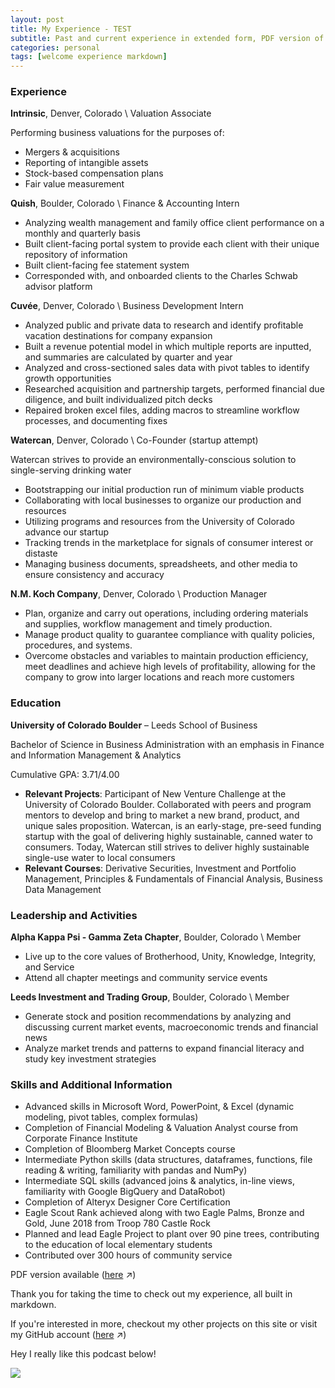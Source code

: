 ```yaml
---
layout: post
title: My Experience - TEST
subtitle: Past and current experience in extended form, PDF version of my resume available below
categories: personal
tags: [welcome experience markdown]
---
```


### Experience

**Intrinsic**, Denver, Colorado \ Valuation Associate

Performing business valuations for the purposes of:
- Mergers & acquisitions
- Reporting of intangible assets 
- Stock-based compensation plans 
- Fair value measurement

**Quish**, Boulder, Colorado \ Finance & Accounting Intern

- Analyzing wealth management and family office client performance on a monthly and quarterly basis
- Built client-facing portal system to provide each client with their unique repository of information
- Built client-facing fee statement system 
- Corresponded with, and onboarded clients to the Charles Schwab advisor platform

**Cuvée**, Denver, Colorado \ Business Development Intern

- Analyzed public and private data to research and identify profitable vacation destinations for company expansion
- Built a revenue potential model in which multiple reports are inputted, and summaries are calculated by quarter and year
- Analyzed and cross-sectioned sales data with pivot tables to identify growth opportunities
- Researched acquisition and partnership targets, performed financial due diligence, and built individualized pitch decks
- Repaired broken excel files, adding macros to streamline workflow processes, and documenting fixes

**Watercan**, Denver, Colorado \ Co-Founder (startup attempt)

Watercan strives to provide an environmentally-conscious solution to single-serving drinking water
- Bootstrapping our initial production run of minimum viable products
- Collaborating with local businesses to organize our production and resources
- Utilizing programs and resources from the University of Colorado advance our startup
- Tracking trends in the marketplace for signals of consumer interest or distaste
- Managing business documents, spreadsheets, and other media to ensure consistency and accuracy

**N.M. Koch Company**, Denver, Colorado \ Production Manager

- Plan, organize and carry out operations, including ordering materials and supplies, workflow management and timely production. 
- Manage product quality to guarantee compliance with quality policies, procedures, and systems. 
- Overcome obstacles and variables to maintain production efficiency, meet deadlines and achieve high levels of profitability, allowing for the company to grow into larger locations and reach more customers

### Education

**University of Colorado Boulder** – Leeds School of Business

Bachelor of Science in Business Administration with an emphasis in Finance and Information Management & Analytics

Cumulative GPA: 3.71/4.00

- **Relevant Projects**: Participant of New Venture Challenge at the University of Colorado Boulder. Collaborated with peers and program mentors to develop and bring to market a new brand, product, and unique sales proposition. Watercan, is an early-stage, pre-seed funding startup with the goal of delivering highly sustainable, canned water to consumers. Today, Watercan still strives to deliver highly sustainable single-use water to local consumers
- **Relevant Courses**: Derivative Securities, Investment and Portfolio Management, Principles & Fundamentals of Financial Analysis, Business Data Management


### Leadership and Activities

**Alpha Kappa Psi - Gamma Zeta Chapter**, Boulder, Colorado \ Member

- Live up to the core values of Brotherhood, Unity, Knowledge, Integrity, and Service
- Attend all chapter meetings and community service events

**Leeds Investment and Trading Group**, Boulder, Colorado \ Member										  
- Generate stock and position recommendations by analyzing and discussing current market events, macroeconomic trends and financial news
- Analyze market trends and patterns to expand financial literacy and study key investment strategies

### Skills and Additional Information

- Advanced skills in Microsoft Word, PowerPoint, & Excel (dynamic modeling, pivot tables, complex formulas)
- Completion of Financial Modeling & Valuation Analyst course from Corporate Finance Institute
- Completion of Bloomberg Market Concepts course
- Intermediate Python skills (data structures, dataframes, functions, file reading & writing, familiarity with pandas and NumPy)
- Intermediate SQL skills (advanced joins & analytics, in-line views, familiarity with Google BigQuery and DataRobot)
- Completion of Alteryx Designer Core Certification 
- Eagle Scout Rank achieved along with two Eagle Palms, Bronze and Gold, June 2018 from Troop 780 Castle Rock
- Planned and lead Eagle Project to plant over 90 pine trees, contributing to the education of local elementary students
- Contributed over 300 hours of community service

PDF version available ([here][PDF] ↗)

Thank you for taking the time to check out my experience, all built in markdown.

If you're interested in more, checkout my other projects on this site or visit my GitHub account ([here][github-account] ↗)

Hey I really like this podcast below!

![](https://open.spotify.com/episode/4xRpAohWJWjp6sg1ofgBOQ?si=d8c74f49857d4060)

[github-account]: https://github.com/lukenelsn
[PDF]: https://lukenelsn.github.io/assets/Luke-Nelson-Resume.pdf